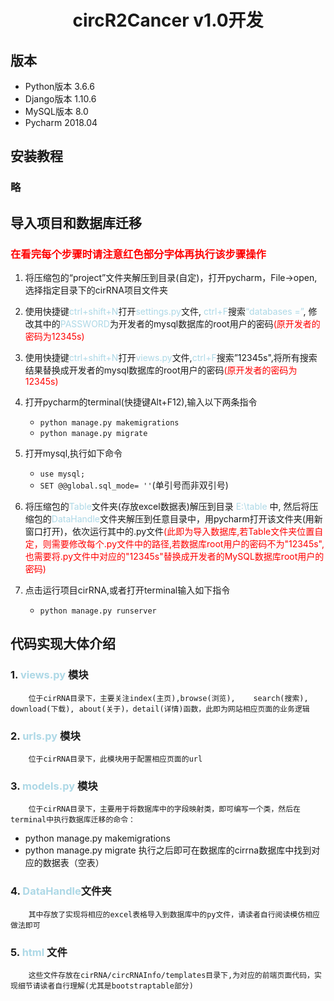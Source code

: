 # <center>circR2Cancer v1.0开发</center>
## 版本
+ Python版本 3.6.6 
+ Django版本 1.10.6
+ MySQL版本 8.0
+ Pycharm 2018.04
## 安装教程
### 略
## 导入项目和数据库迁移
### <font color=red>在看完每个步骤时请注意红色部分字体再执行该步骤操作</font>
1. 将压缩包的“project”文件夹解压到目录(自定)，打开pycharm，File->open,选择指定目录下的cirRNA项目文件夹

2. 使用快捷键<font color="lightblue">ctrl+shift+N</font>打开<font color="lightblue">settings.py</font>文件, <font color="lightblue">ctrl+F</font>搜索<font color="lightblue">“databases =”</font>, 修改其中的<font color="lightblue">PASSWORD</font>为开发者的mysql数据库的root用户的密码<font color="red">(原开发者的密码为12345s)</font>
3. 使用快捷键<font color="lightblue">ctrl+shift+N</font>打开<font color="lightblue">views.py</font>文件,<font color="lightblue">ctrl+F</font>搜索”12345s",将所有搜索结果替换成开发者的mysql数据库的root用户的密码<font color="red">(原开发者的密码为12345s)</font>
4. 打开pycharm的terminal(快捷键Alt+F12),输入以下两条指令
    + `python manage.py makemigrations`
    + `python manage.py migrate`
5. 打开mysql,执行如下命令
    + `use mysql;`
    + `SET @@global.sql_mode= ''`(单引号而非双引号)
6. 将压缩包的<font color="lightblue">Table</font>文件夹(存放excel数据表)解压到目录 <font color="lightblue">E:\table</font> 中, 然后将压缩包的<font color="lightblue">DataHandle</font>文件夹解压到任意目录中，用pycharm打开该文件夹(用新窗口打开)，依次运行其中的.py文件<font color="red">(此即为导入数据库,若Table文件夹位置自定，则需要修改每个.py文件中的路径,若数据库root用户的密码不为"12345s",也需要将.py文件中对应的"12345s"替换成开发者的MySQL数据库root用户的密码)</font>
7. 点击运行项目cirRNA,或者打开terminal输入如下指令
    + `python manage.py runserver`

## 代码实现大体介绍
### 1. <font color="lightblue">views.py</font> 模块
        位于cirRNA目录下，主要关注index(主页),browse(浏览),    search(搜索), download(下载), about(关于)，detail(详情)函数，此即为网站相应页面的业务逻辑
### 2. <font color="lightblue">urls.py</font> 模块
        位于cirRNA目录下，此模块用于配置相应页面的url
### 3. <font color="lightblue">models.py</font> 模块
        位于cirRNA目录下，主要用于将数据库中的字段映射类，即可编写一个类，然后在terminal中执行数据库迁移的命令：
+ python manage.py makemigrations
+ python manage.py migrate
执行之后即可在数据库的cirrna数据库中找到对应的数据表（空表）
### 4. <font color="lightblue">DataHandle</font>文件夹
        其中存放了实现将相应的excel表格导入到数据库中的py文件，请读者自行阅读模仿相应做法即可
### 5. <font color="lightblue">html</font> 文件
        这些文件存放在cirRNA/circRNAInfo/templates目录下,为对应的前端页面代码，实现细节请读者自行理解(尤其是bootstraptable部分)    
